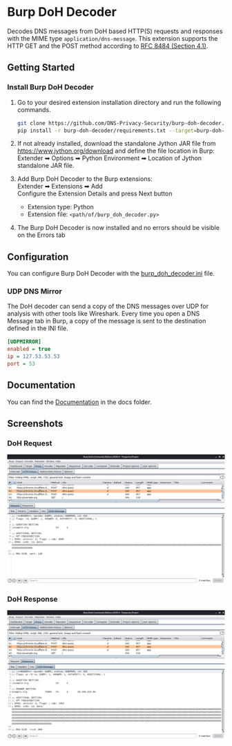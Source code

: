 # Burp DoH Decoder

Decodes DNS messages from DoH based HTTP(S) requests and responses with the MIME type `application/dns-message`. This extension supports the HTTP GET and the POST method according to [RFC 8484 (Section 4.1)](https://tools.ietf.org/html/rfc8484#section-4.1).

## Getting Started

### Install Burp DoH Decoder

1. Go to your desired extension installation directory and run the following commands. 
    ```sh
    git clone https://github.com/DNS-Privacy-Security/burp-doh-decoder.git
    pip install -r burp-doh-decoder/requirements.txt --target=burp-doh-decoder/packages
    ```

2. If not already installed, download the standalone Jython JAR file from https://www.jython.org/download and define the file location in Burp:\
Extender ➡ Options ➡ Python Environment ➡ Location of Jython standalone JAR file.

3. Add Burp DoH Decoder to the Burp extensions:\
Extender ➡ Extensions ➡ Add\
Configure the Extension Details and press Next button
    * Extension type: Python
    * Extension file: `<path/of/burp_doh_decoder.py>`

4. The Burp DoH Decoder is now installed and no errors should be visible on the Errors tab

## Configuration

You can configure Burp DoH Decoder with the [burp_doh_decoder.ini](burp_doh_decoder.ini) file.

### UDP DNS Mirror

The DoH decoder can send a copy of the DNS messages over UDP for analysis with other tools like Wireshark. Every time you open a DNS Message tab in Burp, a copy of the message is sent to the destination defined in the INI file.
```ini
[UDPMIRROR]
enabled = true
ip = 127.53.53.53
port = 53
```

## Documentation

You can find the [Documentation](docs/DOCUMENTATION.md) in the docs folder.

## Screenshots

### DoH Request

![DoH Request](img/doh-request.png "DoH request with Burp DoH Decoder")

### DoH Response

![DoH Request](img/doh-response.png "DoH response with Burp DoH Decoder")
